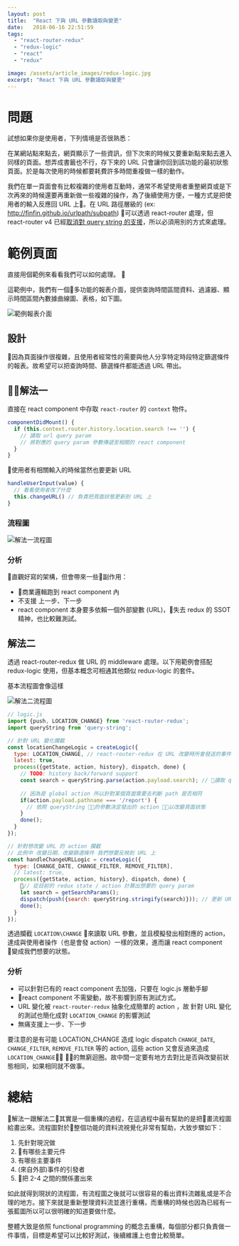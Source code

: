 ```yaml
---
layout: post
title:  "React 下與 URL 參數讀取與變更"
date:   2018-06-16 22:51:59
tags:
  - "react-router-redux"
  - "redux-logic"
  - "react"
  - "redux"

image: /assets/article_images/redux-logic.jpg
excerpt: "React 下與 URL 參數讀取與變更"
---
```


# 問題

試想如果你是使用者，下列情境是否很熟悉：

在某網站點來點去，網頁顯示了一些資訊，但下次來的時候又要重新點來點去進入同樣的頁面。想弄成書籤也不行，存下來的 URL 只會讓你回到該功能的最初狀態頁面。於是每次使用的時候都要耗費許多時間重複做一樣的動作。

我們在單一頁面會有比較複雜的使用者互動時，通常不希望使用者重整網頁或是下次再來的時候還要再重新做一些複雜的操作，為了後續使用方便，一種方式是把使用者的輸入反應回 URL 上。在 URL 路徑層級的 (ex: http://finfin.github.io/urlpath/subpath) 可以透過 react-router 處理，但 react-router v4 已經[取消對 query string 的支援](https://github.com/ReactTraining/react-router/issues/4410)，所以必須用別的方式來處理。

# 範例頁面

直接用個範例來看看我們可以如何處理。


這範例中，我們有一個多功能的報表介面，提供查詢時間區間資料、過濾器、顯示時間區間內數據曲線圖、表格，如下圖。

![範例報表介面](/assets/article_images/react-router-redux/mockup.png)

## 設計

因為頁面操作很複雜，且使用者經常性的需要與他人分享特定時段特定篩選條件的報表。故希望可以把查詢時間、篩選條件都能透過 URL 帶出。


## 解法一

直接在 react component 中存取 `react-router` 的 `context` 物件。

```js
componentDidMount() {
  if (this.context.router.history.location.search !== '') {
    // 讀取 url query param
    // 將對應的 query param 參數傳遞至相關的 react component
  }
}
```

使用者有相關輸入的時候當然也要更新 URL

```js
handleUserInput(value) {
  // 看看使用者改了什麼
  this.changeURL() // 負責把頁面狀態更新到 URL 上
}
```

### 流程圖

![解法一流程圖](/assets/article_images/react-router-redux/solution-one-flow.png)


### 分析

直觀好寫的架構，但會帶來一些副作用：

- 商業邏輯跑到 react component 內
- 不支援 上一步、下一步
- react component 本身要多依賴一個外部變數 (URL)，失去 redux 的 SSOT 精神，也比較難測試。

## 解法二

透過 react-router-redux 做 URL 的 middleware 處理。以下用範例會搭配 redux-logic 使用，但基本概念可相通其他類似 redux-logic 的套件。

基本流程圖會像這樣

![解法二流程圖](/assets/article_images/react-router-redux/solution-two-flow.png)

```js
// logic.js
import {push, LOCATION_CHANGE} from 'react-router-redux';
import queryString from 'query-string';

// 針對 URL 變化攔截
const locationChangeLogic = createLogic({
  type: LOCATION_CHANGE, // react-router-redux 在 URL 改變時所會發送的事件
  latest: true,
  process({getState, action, history}, dispatch, done) {
    // TODO: history back/forward support
    const search = queryString.parse(action.payload.search); // 讀取 query param 參數
    
    // 因為是 global action 所以針對某個頁面需要去判斷 path 是否相符
    if(action.payload.pathname === '/report') { 
      // 依照 queryString 的參數決定發出的 action ，以改變頁面狀態
    }
    done();
  }
});

// 針對想改變 URL 的 action 攔截
// 此例中 改變日期、改變篩選條件 我們想要反映到 URL 上
const handleChangeURLLogic = createLogic({
  type: [CHANGE_DATE, CHANGE_FILTER, REMOVE_FILTER],
  // latest: true,
  process({getState, action, history}, dispatch, done) {
    // 從目前的 redux state / action 計算出想要的 query param
    let search = getSearchParams(); 
    dispatch(push({search: queryString.stringify(search)})); // 更新 URL
    done();
  }
});
```

透過攔截 `LOCATION\CHANGE` 來讀取 URL 參數，並且模擬發出相對應的 action，達成與使用者操作（也是會發 action）一樣的效果，進而讓 react component 變成我們想要的狀態。

### 分析

- 可以針對已有的 react component 去加強，只要在 logic.js 層動手腳
- react component 不需變動，故不影響到原有測試方式。
- URL 變化被 `react-router-redux` 抽象化成簡單的 action ，故 針對 URL 變化的測試也簡化成對 `LOCATION_CHANGE` 的影響測試
- 無痛支援上一步、下一步

要注意的是有可能 LOCATION_CHANGE 造成 logic dispatch `CHANGE_DATE`, `CHANGE_FILTER`, `REMOVE_FILTER` 等的 action, 這些 action 又會反過來造成 `LOCATION_CHANGE` 的無窮迴圈。故中間一定要有地方去對比是否與改變前狀態相同，如果相同就不做事。

# 總結

解法一跟解法二其實是一個重構的過程，在這過程中最有幫助的是把畫流程圖給畫出來。流程圖對於整個功能的資料流視覺化非常有幫助，大致步驟如下：

1. 先針對現況做
2. 有哪些主要元件
3. 有哪些主要事件
4. (來自外部)事件的引發者
5. 把 2-4 之間的關係畫出來

如此就得到現狀的流程圖，有流程圖之後就可以很容易的看出資料流雜亂或是不合理的地方。接下來就是重新整理資料流並進行重構，而重構的時候也因為已經有一張藍圖所以可以很明確的知道要做什麼。

整體大致是依照 functional programming 的概念去重構，每個部分都只負責做一件事情，目標是希望可以比較好測試，後續維護上也會比較簡單。